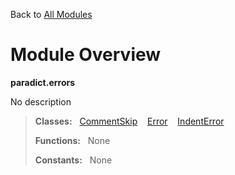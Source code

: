 Back to [All Modules](https://github.com/pyrustic/paradict/blob/master/docs/modules/README.md#readme)

# Module Overview

**paradict.errors**
 
No description

> **Classes:** &nbsp; [CommentSkip](https://github.com/pyrustic/paradict/blob/master/docs/modules/content/paradict.errors/content/classes/CommentSkip.md#class-commentskip) &nbsp;&nbsp; [Error](https://github.com/pyrustic/paradict/blob/master/docs/modules/content/paradict.errors/content/classes/Error.md#class-error) &nbsp;&nbsp; [IndentError](https://github.com/pyrustic/paradict/blob/master/docs/modules/content/paradict.errors/content/classes/IndentError.md#class-indenterror)
>
> **Functions:** &nbsp; None
>
> **Constants:** &nbsp; None
